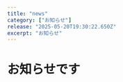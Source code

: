 ```yaml
---
title: "news"
category: ["お知らせ"]
release: "2025-05-20T19:30:22.650Z"
excerpt: "お知らせ"
---
```


# お知らせです